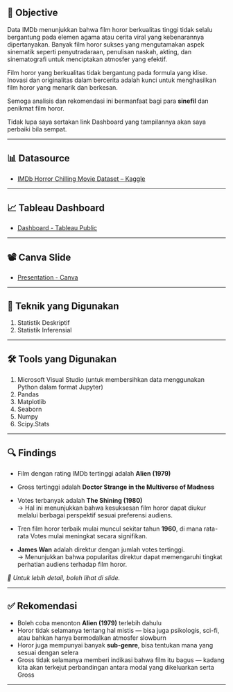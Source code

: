 ## 🎯 Objective

Data IMDb menunjukkan bahwa film horor berkualitas tinggi tidak selalu bergantung pada elemen agama atau cerita viral yang kebenarannya dipertanyakan. Banyak film horor sukses yang mengutamakan aspek sinematik seperti penyutradaraan, penulisan naskah, akting, dan sinematografi untuk menciptakan atmosfer yang efektif.

Film horor yang berkualitas tidak bergantung pada formula yang klise. Inovasi dan originalitas dalam bercerita adalah kunci untuk menghasilkan film horor yang menarik dan berkesan.

Semoga analisis dan rekomendasi ini bermanfaat bagi para **sinefil** dan penikmat film horor.

Tidak lupa saya sertakan link Dashboard yang tampilannya akan saya perbaiki bila sempat.

---

## 📊 Datasource  
- [IMDb Horror Chilling Movie Dataset – Kaggle](https://www.kaggle.com/datasets/shreyanshverma27/imdb-horror-chilling-movie-dataset/data)

---

## 📈 Tableau Dashboard  
- [Dashboard - Tableau Public](https://public.tableau.com/app/profile/m.irfizzanov/viz/Book1_17376424465130/Dashboard1?publish=yes)

---

## 📽️ Canva Slide  
- [Presentation - Canva](https://www.canva.com/design/DAGdGEZgsu0/2lF7ZeiEMpTDI7Pk7C09yw/edit?ui=eyJIIjp7IkEiOnRydWV9fQ)

---

## 🧪 Teknik yang Digunakan
1. Statistik Deskriptif  
2. Statistik Inferensial  

---

## 🛠️ Tools yang Digunakan
1. Microsoft Visual Studio (untuk membersihkan data menggunakan Python dalam format Jupyter)  
2. Pandas  
3. Matplotlib  
4. Seaborn  
5. Numpy  
6. Scipy.Stats  

---

## 🔍 Findings

- Film dengan rating IMDb tertinggi adalah **Alien (1979)**  
- Gross tertinggi adalah **Doctor Strange in the Multiverse of Madness**  
- Votes terbanyak adalah **The Shining (1980)**  
  → Hal ini menunjukkan bahwa kesuksesan film horor dapat diukur melalui berbagai perspektif sesuai preferensi audiens.

- Tren film horor terbaik mulai muncul sekitar tahun **1960**, di mana rata-rata Votes mulai meningkat secara signifikan.

- **James Wan** adalah direktur dengan jumlah votes tertinggi.  
  → Menunjukkan bahwa popularitas direktur dapat memengaruhi tingkat perhatian audiens terhadap film horor.

_📎 Untuk lebih detail, boleh lihat di slide._

---

## ✅ Rekomendasi

- Boleh coba menonton **Alien (1979)** terlebih dahulu  
- Horor tidak selamanya tentang hal mistis — bisa juga psikologis, sci-fi, atau bahkan hanya bermodalkan atmosfer slowburn  
- Horor juga mempunyai banyak **sub-genre**, bisa tentukan mana yang sesuai dengan selera  
- Gross tidak selamanya memberi indikasi bahwa film itu bagus — kadang kita akan terkejut perbandingan antara modal yang dikeluarkan serta Gross

---

